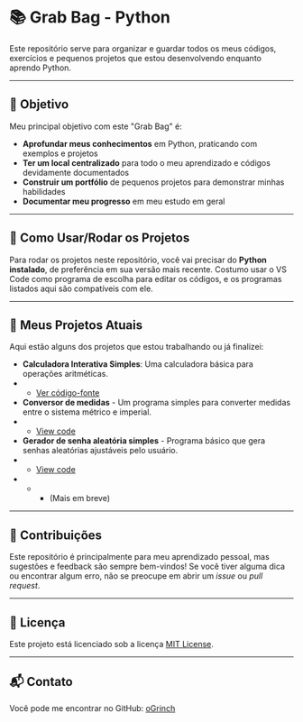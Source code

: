 # 📚 Grab Bag - Python

Este repositório serve para organizar e guardar todos os meus códigos, exercícios e pequenos projetos que estou desenvolvendo enquanto aprendo Python.

---

## 🎯 Objetivo

Meu principal objetivo com este "Grab Bag" é:

* **Aprofundar meus conhecimentos** em Python, praticando com exemplos e projetos
* **Ter um local centralizado** para todo o meu aprendizado e códigos devidamente documentados
* **Construir um portfólio** de pequenos projetos para demonstrar minhas habilidades
* **Documentar meu progresso** em meu estudo em geral

---

## 🚀 Como Usar/Rodar os Projetos

Para rodar os projetos neste repositório, você vai precisar do **Python instalado**, de preferência em sua versão mais recente. 
Costumo usar o VS Code como programa de escolha para editar os códigos, e os programas listados aqui são compatíveis com ele.

---

## 🌱 Meus Projetos Atuais

Aqui estão alguns dos projetos que estou trabalhando ou já finalizei:

- **Calculadora Interativa Simples**: Uma calculadora básica para operações aritméticas.
- - [Ver código-fonte](projetos/calculadora/main.py)
- **Conversor de medidas** - Um programa simples para converter medidas entre o sistema métrico e imperial.
- - [View code](projetos/conversor-medidas/main.py)
- **Gerador de senha aleatória simples** - Programa básico que gera senhas aleatórias ajustáveis pelo usuário.
- - [View code](projetos/gerador-senha/main.py)
- - - (Mais em breve)

---

## 🤝 Contribuições

Este repositório é principalmente para meu aprendizado pessoal, mas sugestões e feedback são sempre bem-vindos! 
Se você tiver alguma dica ou encontrar algum erro, não se preocupe em abrir um *issue* ou *pull request*.

---

## 📜 Licença

Este projeto está licenciado sob a licença [MIT License](LICENSE).

---

## 📬 Contato

Você pode me encontrar no GitHub: [oGrinch](https://github.com/oGrinch)
